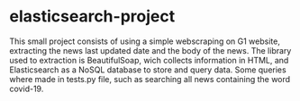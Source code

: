 # elasticsearch-project
 
This small project consists of using a simple webscraping on G1 website, extracting the news last updated date and the body of the news. The library used to extraction is BeautifulSoap, wich collects information in HTML, and Elasticsearch as a NoSQL database to store and query data. Some queries where made in tests.py file, such as searching all news containing the word covid-19.
